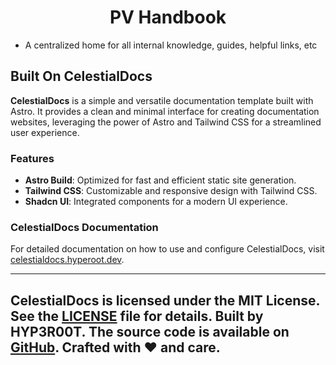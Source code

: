 <h1 align="center">PV Handbook</h1>

- A centralized home for all internal knowledge, guides, helpful links, etc

## Built On CelestialDocs
**CelestialDocs** is a simple and versatile documentation template built with Astro. It provides a clean and minimal interface for creating documentation websites, leveraging the power of Astro and Tailwind CSS for a streamlined user experience.

### Features
- **Astro Build**: Optimized for fast and efficient static site generation.
- **Tailwind CSS**: Customizable and responsive design with Tailwind CSS.
- **Shadcn UI**: Integrated components for a modern UI experience.

### CelestialDocs Documentation
For detailed documentation on how to use and configure CelestialDocs, visit [celestialdocs.hyperoot.dev](https://celestialdocs.hyperoot.dev).

---
CelestialDocs is licensed under the MIT License. See the [LICENSE](LICENSE) file for details.
Built by HYP3R00T. The source code is available on [GitHub](https://github.com/yourusername/celestialdocs). Crafted with ❤️ and care.
---

